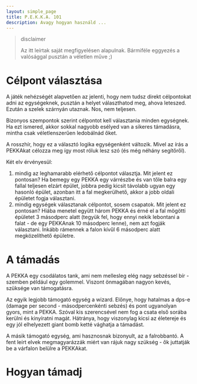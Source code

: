```yaml
---
layout: simple_page
title: P.E.K.K.A. 101
description: Avagy hogyan használd ...
---
```


> disclaimer
> 
> Az itt leírtak saját megfigyelésen alapulnak. Bármiféle eggyezés a valósággal pusztán a véletlen műve ;)

# Célpont választása

A játék nehézségét alapvetően az jelenti, hogy nem tudsz direkt célpontokat adni az egységeknek, pusztán a helyet választhatod meg, ahova leteszed. Ezután a szelek szárnyán utaznak. Nos, nem teljesen.

Bizonyos szempontok szerint célpontot kell választania minden egységnek. Ha ezt ismered, akkor sokkal nagyobb esélyed van a sikeres támadásra, mintha csak véletlenszerűen ledobálnád őket.

A rosszhír, hogy ez a választó logika egységenként változik. Mivel az írás a PEKKAkat célozza meg így most róluk lesz szó (és még néhány segítőről).

Két elv érvényesül:
1) mindig az leghamarabb elérhető célpontot választja. Mit jelent ez pontosan? Ha bemegy egy PEKKA egy várrészbe és van tőle balra egy fallal teljesen elzárt épület, jobbra pedig kicsit távolabb ugyan egy hasonló épület, azonban itt a fal megkerülhető, akkor a jobb oldali épületet fogja választani.
2) mindig egységek választanak célpontot, sosem csapatok. Mit jelent ez pontosan? Hiába menetel együtt három PEKKA és érné el a fal mögötti épületet 3 másodperc alatt (tegyük fel, hogy ennyi nekik lebontani a falat - de egy PEKKAnak 10 másodperc lenne), nem azt fogják választani. Inkább rámennek a falon kívűl 6 másodperc alatt megközelíthető épületre.

# A támadás

A PEKKA egy csodálatos tank, ami nem mellesleg elég nagy sebzéssel bír - szemben például egy golemmel. Viszont önmagában nagyon kevés, szüksége van támogatásra. 

Az egyik legjobb támogató egység a wizard. Előnye, hogy hatalmas a dps-e (damage per second - másodpercenkénti sebzés) és pont ugyanolyan gyors, mint a PEKKA. Szóval kis szerencsével nem fog a csata első sorába kerülni és kinyíratni magát. Hátránya, hogy viszonylag kicsi az életereje és egy jól elhelyezett giant bomb ketté vághatja a támadást.

A másik támogató egység, ami hasznosnak bizonyult, az a falrobbantó. A fent leírt elvek megmagyarázzák miért van rájuk nagy szükség - ők juttatják be a várfalon belülre a PEKKAkat.

# Hogyan támadj




